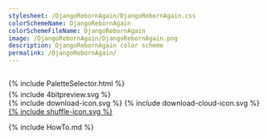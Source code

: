 ```yaml
---
stylesheet: /DjangoRebornAgain/DjangoRebornAgain.css
colorSchemeName: DjangoRebornAgain
colorSchemeFileName: DjangoRebornAgain
image: /DjangoRebornAgain/DjangoRebornAgain.png
description: DjangoRebornAgain color scheme
permalink: /DjangoRebornAgain/
---
```


<h2 style='text-align:center'>
    <a id='colorSchemeNameLink' href='#'>
        <span class='ColorSchemeFileName'></span>
    </a>
</h2>

<div class='centeredText' style='margin-bottom:1%'>
{% include PaletteSelector.html %}
</div>

<div class='centeredText'>
{% include 4bitpreview.svg %}
</div>

<div class='centeredText'>
    <a id='downloadSchemeLink' class='padded'>
{% include download-icon.svg %}
    </a>
    <a id='cdnSchemeLink' class='padded'>
{% include download-cloud-icon.svg %}
    </a>
    <a id='feelingLucky' href="javascript:feelingLucky(document.getElementById('themeSelector'))" class='padded'>
{% include shuffle-icon.svg %}
    </a>    
</div>

{% include HowTo.md %}


